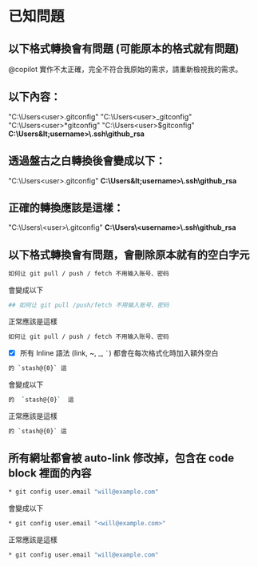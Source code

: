 # 已知問題

## 以下格式轉換會有問題 (可能原本的格式就有問題)

@copilot 實作不太正確，完全不符合我原始的需求，請重新檢視我的需求。

## 以下內容：

"C:\Users\<user>\.gitconfig"
"C:\Users\<user>\_gitconfig"
"C:\Users\<user>\*gitconfig"
"C:\Users\<user>\$gitconfig"
**C:\Users\&lt;username&gt;\\.ssh\github_rsa**

## 透過盤古之白轉換後會變成以下：

"C:\Users\<user>.gitconfig"
**C:\Users\&lt;username>\\.ssh\github\_rsa**

## 正確的轉換應該是這樣：

"C:\Users\\&lt;user&gt;\\.gitconfig"
**C:\Users\\&lt;username&gt;\\.ssh\github\_rsa**

## 以下格式轉換會有問題，會刪除原本就有的空白字元

```sh
如何让 git pull / push / fetch 不用输入账号、密码
```

會變成以下

```sh
## 如何让 git pull /push/fetch 不用输入账号、密码
```

正常應該是這樣

```sh
如何让 git pull / push / fetch 不用输入账号、密码
```

- [x] 所有 Inline 語法 (link, ~, _, `` ` ``) 都會在每次格式化時加入額外空白

```sh
的 `stash@{0}` 這
```

會變成以下

```sh
的  `stash@{0}`  這
```

正常應該是這樣

```sh
的 `stash@{0}` 這
```


## 所有網址都會被 auto-link 修改掉，包含在 code block 裡面的內容

```sh
* git config user.email "will@example.com"
```

會變成以下

```sh
* git config user.email "<will@example.com>"
```

正常應該是這樣

```sh
* git config user.email "will@example.com"
```





